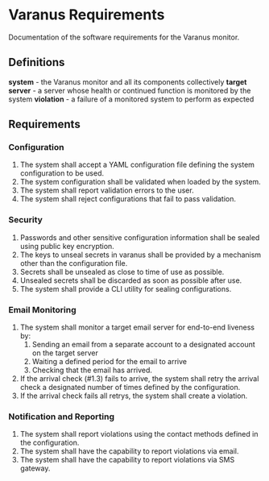 # Varanus Requirements

Documentation of the software requirements for the Varanus monitor.

## Definitions

**system** - the Varanus monitor and all its components collectively
**target server** - a server whose health or continued function is monitored by the system
**violation** - a failure of a monitored system to perform as expected

## Requirements

### Configuration

1. The system shall accept a YAML configuration file defining the system configuration to be used.
2. The system configuration shall be validated when loaded by the system.
3. The system shall report validation errors to the user.
4. The system shall reject configurations that fail to pass validation.

### Security

1. Passwords and other sensitive configuration information shall be sealed using public key encryption.
2. The keys to unseal secrets in varanus shall be provided by a mechanism other than the configuration file.
3. Secrets shall be unsealed as close to time of use as possible.
4. Unsealed secrets shall be discarded as soon as possible after use.
5. The system shall provide a CLI utility for sealing configurations.

### Email Monitoring

1. The system shall monitor a target email server for end-to-end liveness by: 
   1. Sending an email from a separate account to a designated account on the target server
   2. Waiting a defined period for the email to arrive
   3. Checking that the email has arrived.
2. If the arrival check (#1.3) fails to arrive, the system shall retry the arrival check a designated number of times defined by the configuration.
3. If the arrival check fails all retrys, the system shall create a violation.

### Notification and Reporting

1. The system shall report violations using the contact methods defined in the configuration.
2. The system shall have the capability to report violations via email.
3. The system shall have the capability to report violations via SMS gateway.
